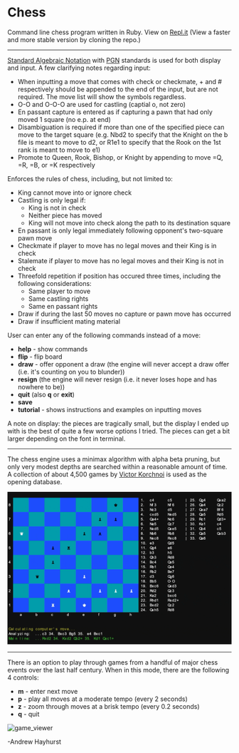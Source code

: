 # Chess

Command line chess program written in Ruby. View on [Repl.it](https://chess.andrewjh271.repl.run/) (View a faster and more stable version by cloning the repo.)

------

[Standard Algebraic Notation](https://en.wikipedia.org/wiki/Algebraic_notation_(chess)) with [PGN](https://en.wikipedia.org/wiki/Portable_Game_Notation) standards is used for both display and input. A few clarifying notes regarding input:

- When inputting a move that comes with check or checkmate, + and # respectively should be appended to the end of the input, but are not required. The move list will show the symbols regardless.
- O-O and O-O-O are used for castling (captial o, not zero)
- En passant capture is entered as if capturing a pawn that had only moved 1 square (no e.p. at end)
- Disambiguation is required if more than one of the specified piece can move to the target square (e.g. Nbd2 to specify that the Knight on the b file is meant to move to d2, or R1e1 to specify that the Rook on  the 1st rank is meant to move to e1)
- Promote to Queen, Rook, Bishop, or Knight by appending to move =Q, =R, =B, or =K respectively

Enforces the rules of chess, including, but not limited to:

- King cannot move into or ignore check
- Castling is only legal if:
  - King is not in check
  - Neither piece has moved
  - King will not move into check along the path to its destination square
- En passant is only legal immediately following opponent's two-square pawn move
- Checkmate if player to move has no legal moves and their King is in check
- Stalemate if player to move has no legal moves and their King is not in check
- Threefold repetition if position has occured three times, including the following considerations:
  - Same player to move
  - Same castling rights
  - Same en passant rights
- Draw if during the last 50 moves no capture or pawn move has occurred
- Draw if insufficient mating material

User can enter any of the following commands instead of a move:

- **help** - show commands
- **flip** - flip board
- **draw** - offer opponent a draw (the engine will never accept a draw offer (i.e. it's counting on you to blunder))
- **resign** (the engine will never resign (i.e. it never loses hope and has nowhere to be))
- **quit** (also **q** or **exit**)
- **save**
- **tutorial** - shows instructions and examples on inputting moves

A note on display: the pieces are tragically small, but the display I ended up with is the best of quite a few worse options I tried. The pieces can get a bit larger depending on the font in terminal.

------

The chess engine uses a minimax algorithm with alpha beta pruning, but only very modest depths are searched within a reasonable amount of time. A collection of about 4,500 games by [Victor Korchnoi](https://en.wikipedia.org/wiki/Viktor_Korchnoi) is used as the opening database.

![engine](public/screenshots/chess_engine.gif)

------

There is an option to play through games from a handful of major chess events over the last half century. When in this mode, there are the following 4 controls:

- **m** - enter next move
- **p** - play all moves at a moderate tempo (every 2 seconds)
- **z** - zoom through moves at a brisk tempo (every 0.2 seconds)
- **q** - quit

![game_viewer](public/screenshots/game_viewer.gif)

-Andrew Hayhurst
